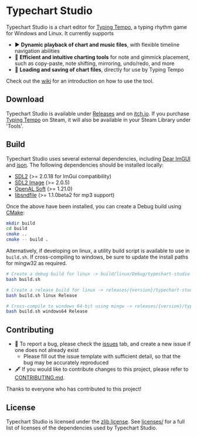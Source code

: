 # Typechart Studio

Typechart Studio is a chart editor for [Typing Tempo](https://store.steampowered.com/app/2332930/Typing_Tempo), a typing rhythm game for Windows and Linux. It currently supports

* ▶️ **Dynamic playback of chart and music files**, with flexible timeline navigation abilities
* 📝 **Efficient and intuitive charting tools** for note and gimmick placement, such as copy-paste, note shifting, mirroring, undo/redo, and more
* 📂 **Loading and saving of chart files**, directly for use by Typing Tempo

Check out the [wiki]() for an introduction on how to use the tool.

## Download

Typechart Studio is available under [Releases](https://github.com/vsieplus/typechart-studio/releases) and on [itch.io](https://rainbeatgames.itch.io/typechart-studio).
If you purchase [Typing Tempo](https://store.steampowered.com/app/2332930/Typing_Tempo) on Steam, it will also be available in your Steam Library under 'Tools'.

## Build

Typechart Studio uses several external dependencies, including [Dear ImGUI](https://github.com/ocornut/imgui) and [json](https://github.com/nlohmann/json).
The following dependencies should be installed locally:

* [SDL2](https://github.com/libsdl-org/SDL) (>= 2.0.18 for ImGui compatibility)
* [SDL2 Image](https://github.com/libsdl-org/SDL_image) (>= 2.0.5)
* [OpenAL Soft](https://github.com/kcat/openal-soft) (>= 1.21.0)
* [libsndfile](https://github.com/libsndfile/libsndfile) (>= 1.1.0beta2 for mp3 support)

Once the above have been installed, you can create a Debug build using [CMake](https://cmake.org/):

```bash
mkdir build
cd build
cmake ..
cmake -- build .
```

Alternatively, if developing on linux, a utility build script is available to use in `build.sh`. If cross-compiling to windows, be sure to update the install paths for mingw32 as required.

```bash
# Create a debug build for linux -> build/linux/Debug/typechart-studio
bash build.sh

# Create a release build for linux -> releases/{version}/typechart-studio-{version}-linux.zip
bash build.sh linux Release

# Cross-compile to windows 64-bit using mingw -> releases/{version}/typechart-studio-{version}-windows64.zip
bash build.sh windows64 Release
```

## Contributing

- 🐛 To report a bug, please check the [issues](https://github.com/vsieplus/typechart-studio/issues) tab, and create a new issue if one does not already exist
  - Please fill out the issue template with sufficient detail, so that the bug may be accurately reproduced
- 🖋️ If you would like to contribute changes to this project, please refer to [CONTRIBUTING.md](CONTRIBUTING.md).

Thanks to everyone who has contributed to this project!

## License

Typechart Studio is licensed under the [zlib license](LICENSE.txt). See [licenses/](licenses/) for a full list of licenses of the dependencies used by Typechart Studio.
